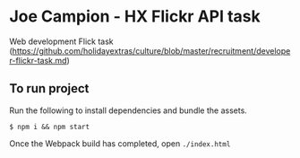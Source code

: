 # Joe Campion - HX Flickr API task

Web development Flick task (https://github.com/holidayextras/culture/blob/master/recruitment/developer-flickr-task.md)

## To run project

Run the following to install dependencies and bundle the assets.

```
$ npm i && npm start
```

Once the Webpack build has completed, open `./index.html`
